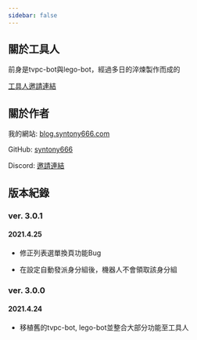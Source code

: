 ```yaml
---
sidebar: false
---
```


## 關於工具人
前身是tvpc-bot與lego-bot，經過多日的淬煉製作而成的

[工具人邀請連結](https://discord.com/api/oauth2/authorize?client_id=785855198279106582&permissions=8&scope=bot)

## 關於作者

我的網站: [blog.syntony666.com](https://blog.syntony666.com)

GitHub: [syntony666](https://github.com/syntony666)

Discord: [邀請連結](https://discord.gg/ZS4BMESszq)

## 版本紀錄

### ver. 3.0.1
#### 2021.4.25
- 修正列表選單換頁功能Bug

- 在設定自動發派身分組後，機器人不會領取該身分組

### ver. 3.0.0
#### 2021.4.24
- 移植舊的tvpc-bot, lego-bot並整合大部分功能至工具人
